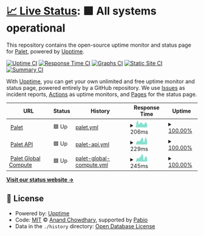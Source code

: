 # [📈 Live Status](https://status.palet.app): <!--live status--> **🟩 All systems operational**

This repository contains the open-source uptime monitor and status page for [Palet](https://palet.app), powered by [Upptime](https://github.com/upptime/upptime).

[![Uptime CI](https://github.com/palet-global/upptime/workflows/Uptime%20CI/badge.svg)](https://github.com/palet-global/upptime/actions?query=workflow%3A%22Uptime+CI%22)
[![Response Time CI](https://github.com/palet-global/upptime/workflows/Response%20Time%20CI/badge.svg)](https://github.com/palet-global/upptime/actions?query=workflow%3A%22Response+Time+CI%22)
[![Graphs CI](https://github.com/palet-global/upptime/workflows/Graphs%20CI/badge.svg)](https://github.com/palet-global/upptime/actions?query=workflow%3A%22Graphs+CI%22)
[![Static Site CI](https://github.com/palet-global/upptime/workflows/Static%20Site%20CI/badge.svg)](https://github.com/palet-global/upptime/actions?query=workflow%3A%22Static+Site+CI%22)
[![Summary CI](https://github.com/palet-global/upptime/workflows/Summary%20CI/badge.svg)](https://github.com/palet-global/upptime/actions?query=workflow%3A%22Summary+CI%22)

With [Upptime](https://upptime.js.org), you can get your own unlimited and free uptime monitor and status page, powered entirely by a GitHub repository. We use [Issues](https://github.com/palet-global/upptime/issues) as incident reports, [Actions](https://github.com/palet-global/upptime/actions) as uptime monitors, and [Pages](https://status.palet.app) for the status page.

<!--start: status pages-->
<!-- This summary is generated by Upptime (https://github.com/upptime/upptime) -->
<!-- Do not edit this manually, your changes will be overwritten -->
<!-- prettier-ignore -->
| URL | Status | History | Response Time | Uptime |
| --- | ------ | ------- | ------------- | ------ |
| <img alt="" src="https://cdn-1.palet.app/public/favicon-white.png" height="13"> [Palet](https://palet.app) | 🟩 Up | [palet.yml](https://github.com/palet-global/upptime/commits/HEAD/history/palet.yml) | <details><summary><img alt="Response time graph" src="./graphs/palet/response-time-week.png" height="20"> 206ms</summary><br><a href="https://status.palet.app/history/palet"><img alt="Response time 165" src="https://img.shields.io/endpoint?url=https%3A%2F%2Fraw.githubusercontent.com%2Fpalet-global%2Fupptime%2FHEAD%2Fapi%2Fpalet%2Fresponse-time.json"></a><br><a href="https://status.palet.app/history/palet"><img alt="24-hour response time 124" src="https://img.shields.io/endpoint?url=https%3A%2F%2Fraw.githubusercontent.com%2Fpalet-global%2Fupptime%2FHEAD%2Fapi%2Fpalet%2Fresponse-time-day.json"></a><br><a href="https://status.palet.app/history/palet"><img alt="7-day response time 206" src="https://img.shields.io/endpoint?url=https%3A%2F%2Fraw.githubusercontent.com%2Fpalet-global%2Fupptime%2FHEAD%2Fapi%2Fpalet%2Fresponse-time-week.json"></a><br><a href="https://status.palet.app/history/palet"><img alt="30-day response time 189" src="https://img.shields.io/endpoint?url=https%3A%2F%2Fraw.githubusercontent.com%2Fpalet-global%2Fupptime%2FHEAD%2Fapi%2Fpalet%2Fresponse-time-month.json"></a><br><a href="https://status.palet.app/history/palet"><img alt="1-year response time 165" src="https://img.shields.io/endpoint?url=https%3A%2F%2Fraw.githubusercontent.com%2Fpalet-global%2Fupptime%2FHEAD%2Fapi%2Fpalet%2Fresponse-time-year.json"></a></details> | <details><summary><a href="https://status.palet.app/history/palet">100.00%</a></summary><a href="https://status.palet.app/history/palet"><img alt="All-time uptime 100.00%" src="https://img.shields.io/endpoint?url=https%3A%2F%2Fraw.githubusercontent.com%2Fpalet-global%2Fupptime%2FHEAD%2Fapi%2Fpalet%2Fuptime.json"></a><br><a href="https://status.palet.app/history/palet"><img alt="24-hour uptime 100.00%" src="https://img.shields.io/endpoint?url=https%3A%2F%2Fraw.githubusercontent.com%2Fpalet-global%2Fupptime%2FHEAD%2Fapi%2Fpalet%2Fuptime-day.json"></a><br><a href="https://status.palet.app/history/palet"><img alt="7-day uptime 100.00%" src="https://img.shields.io/endpoint?url=https%3A%2F%2Fraw.githubusercontent.com%2Fpalet-global%2Fupptime%2FHEAD%2Fapi%2Fpalet%2Fuptime-week.json"></a><br><a href="https://status.palet.app/history/palet"><img alt="30-day uptime 100.00%" src="https://img.shields.io/endpoint?url=https%3A%2F%2Fraw.githubusercontent.com%2Fpalet-global%2Fupptime%2FHEAD%2Fapi%2Fpalet%2Fuptime-month.json"></a><br><a href="https://status.palet.app/history/palet"><img alt="1-year uptime 100.00%" src="https://img.shields.io/endpoint?url=https%3A%2F%2Fraw.githubusercontent.com%2Fpalet-global%2Fupptime%2FHEAD%2Fapi%2Fpalet%2Fuptime-year.json"></a></details>
| <img alt="" src="https://cdn-1.palet.app/public/icons/api-connector-white.png" height="13"> [Palet API](https://api.palet.app/v0.1.0/healthcheck) | 🟩 Up | [palet-api.yml](https://github.com/palet-global/upptime/commits/HEAD/history/palet-api.yml) | <details><summary><img alt="Response time graph" src="./graphs/palet-api/response-time-week.png" height="20"> 229ms</summary><br><a href="https://status.palet.app/history/palet-api"><img alt="Response time 210" src="https://img.shields.io/endpoint?url=https%3A%2F%2Fraw.githubusercontent.com%2Fpalet-global%2Fupptime%2FHEAD%2Fapi%2Fpalet-api%2Fresponse-time.json"></a><br><a href="https://status.palet.app/history/palet-api"><img alt="24-hour response time 236" src="https://img.shields.io/endpoint?url=https%3A%2F%2Fraw.githubusercontent.com%2Fpalet-global%2Fupptime%2FHEAD%2Fapi%2Fpalet-api%2Fresponse-time-day.json"></a><br><a href="https://status.palet.app/history/palet-api"><img alt="7-day response time 229" src="https://img.shields.io/endpoint?url=https%3A%2F%2Fraw.githubusercontent.com%2Fpalet-global%2Fupptime%2FHEAD%2Fapi%2Fpalet-api%2Fresponse-time-week.json"></a><br><a href="https://status.palet.app/history/palet-api"><img alt="30-day response time 233" src="https://img.shields.io/endpoint?url=https%3A%2F%2Fraw.githubusercontent.com%2Fpalet-global%2Fupptime%2FHEAD%2Fapi%2Fpalet-api%2Fresponse-time-month.json"></a><br><a href="https://status.palet.app/history/palet-api"><img alt="1-year response time 210" src="https://img.shields.io/endpoint?url=https%3A%2F%2Fraw.githubusercontent.com%2Fpalet-global%2Fupptime%2FHEAD%2Fapi%2Fpalet-api%2Fresponse-time-year.json"></a></details> | <details><summary><a href="https://status.palet.app/history/palet-api">100.00%</a></summary><a href="https://status.palet.app/history/palet-api"><img alt="All-time uptime 100.00%" src="https://img.shields.io/endpoint?url=https%3A%2F%2Fraw.githubusercontent.com%2Fpalet-global%2Fupptime%2FHEAD%2Fapi%2Fpalet-api%2Fuptime.json"></a><br><a href="https://status.palet.app/history/palet-api"><img alt="24-hour uptime 100.00%" src="https://img.shields.io/endpoint?url=https%3A%2F%2Fraw.githubusercontent.com%2Fpalet-global%2Fupptime%2FHEAD%2Fapi%2Fpalet-api%2Fuptime-day.json"></a><br><a href="https://status.palet.app/history/palet-api"><img alt="7-day uptime 100.00%" src="https://img.shields.io/endpoint?url=https%3A%2F%2Fraw.githubusercontent.com%2Fpalet-global%2Fupptime%2FHEAD%2Fapi%2Fpalet-api%2Fuptime-week.json"></a><br><a href="https://status.palet.app/history/palet-api"><img alt="30-day uptime 100.00%" src="https://img.shields.io/endpoint?url=https%3A%2F%2Fraw.githubusercontent.com%2Fpalet-global%2Fupptime%2FHEAD%2Fapi%2Fpalet-api%2Fuptime-month.json"></a><br><a href="https://status.palet.app/history/palet-api"><img alt="1-year uptime 100.00%" src="https://img.shields.io/endpoint?url=https%3A%2F%2Fraw.githubusercontent.com%2Fpalet-global%2Fupptime%2FHEAD%2Fapi%2Fpalet-api%2Fuptime-year.json"></a></details>
| <img alt="" src="https://cdn-1.palet.app/public/icons/neuro-network-white.png" height="13"> [Palet Global Compute](https://status.palet.global:8443/healthcheck) | 🟩 Up | [palet-global-compute.yml](https://github.com/palet-global/upptime/commits/HEAD/history/palet-global-compute.yml) | <details><summary><img alt="Response time graph" src="./graphs/palet-global-compute/response-time-week.png" height="20"> 245ms</summary><br><a href="https://status.palet.app/history/palet-global-compute"><img alt="Response time 220" src="https://img.shields.io/endpoint?url=https%3A%2F%2Fraw.githubusercontent.com%2Fpalet-global%2Fupptime%2FHEAD%2Fapi%2Fpalet-global-compute%2Fresponse-time.json"></a><br><a href="https://status.palet.app/history/palet-global-compute"><img alt="24-hour response time 363" src="https://img.shields.io/endpoint?url=https%3A%2F%2Fraw.githubusercontent.com%2Fpalet-global%2Fupptime%2FHEAD%2Fapi%2Fpalet-global-compute%2Fresponse-time-day.json"></a><br><a href="https://status.palet.app/history/palet-global-compute"><img alt="7-day response time 245" src="https://img.shields.io/endpoint?url=https%3A%2F%2Fraw.githubusercontent.com%2Fpalet-global%2Fupptime%2FHEAD%2Fapi%2Fpalet-global-compute%2Fresponse-time-week.json"></a><br><a href="https://status.palet.app/history/palet-global-compute"><img alt="30-day response time 305" src="https://img.shields.io/endpoint?url=https%3A%2F%2Fraw.githubusercontent.com%2Fpalet-global%2Fupptime%2FHEAD%2Fapi%2Fpalet-global-compute%2Fresponse-time-month.json"></a><br><a href="https://status.palet.app/history/palet-global-compute"><img alt="1-year response time 220" src="https://img.shields.io/endpoint?url=https%3A%2F%2Fraw.githubusercontent.com%2Fpalet-global%2Fupptime%2FHEAD%2Fapi%2Fpalet-global-compute%2Fresponse-time-year.json"></a></details> | <details><summary><a href="https://status.palet.app/history/palet-global-compute">100.00%</a></summary><a href="https://status.palet.app/history/palet-global-compute"><img alt="All-time uptime 100.00%" src="https://img.shields.io/endpoint?url=https%3A%2F%2Fraw.githubusercontent.com%2Fpalet-global%2Fupptime%2FHEAD%2Fapi%2Fpalet-global-compute%2Fuptime.json"></a><br><a href="https://status.palet.app/history/palet-global-compute"><img alt="24-hour uptime 100.00%" src="https://img.shields.io/endpoint?url=https%3A%2F%2Fraw.githubusercontent.com%2Fpalet-global%2Fupptime%2FHEAD%2Fapi%2Fpalet-global-compute%2Fuptime-day.json"></a><br><a href="https://status.palet.app/history/palet-global-compute"><img alt="7-day uptime 100.00%" src="https://img.shields.io/endpoint?url=https%3A%2F%2Fraw.githubusercontent.com%2Fpalet-global%2Fupptime%2FHEAD%2Fapi%2Fpalet-global-compute%2Fuptime-week.json"></a><br><a href="https://status.palet.app/history/palet-global-compute"><img alt="30-day uptime 100.00%" src="https://img.shields.io/endpoint?url=https%3A%2F%2Fraw.githubusercontent.com%2Fpalet-global%2Fupptime%2FHEAD%2Fapi%2Fpalet-global-compute%2Fuptime-month.json"></a><br><a href="https://status.palet.app/history/palet-global-compute"><img alt="1-year uptime 100.00%" src="https://img.shields.io/endpoint?url=https%3A%2F%2Fraw.githubusercontent.com%2Fpalet-global%2Fupptime%2FHEAD%2Fapi%2Fpalet-global-compute%2Fuptime-year.json"></a></details>

<!--end: status pages-->

[**Visit our status website →**](https://status.palet.app)

## 📄 License

- Powered by: [Upptime](https://github.com/upptime/upptime)
- Code: [MIT](./LICENSE) © [Anand Chowdhary](https://anandchowdhary.com), supported by [Pabio](https://pabio.com)
- Data in the `./history` directory: [Open Database License](https://opendatacommons.org/licenses/odbl/1-0/)
